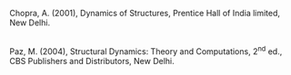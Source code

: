 Chopra, A. (2001), Dynamics of Structures, Prentice Hall of India limited, New Delhi.<br><br>

Paz, M. (2004), Structural Dynamics: Theory and Computations, 2<sup>nd</sup> ed., CBS Publishers and Distributors, New Delhi.<br><br>